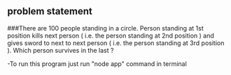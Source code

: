 
## problem statement
###There are 100 people standing in a circle. Person standing at 1st position kills next person ( i.e. the person standing at 2nd position ) and gives sword to next to next person ( i.e. the person standing at 3rd position ). Which person survives in the last ?

-To run this program just run "node app" command in terminal

